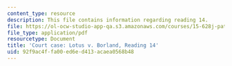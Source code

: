 ```yaml
---
content_type: resource
description: This file contains information regarding reading 14.
file: https://ol-ocw-studio-app-qa.s3.amazonaws.com/courses/15-628j-patents-copyrights-and-the-law-of-intellectual-property-spring-2013/92f9ac4ffa00ed6ed413acaea0568b48_MIT15_628JS13_read14.pdf
file_type: application/pdf
resourcetype: Document
title: 'Court case: Lotus v. Borland, Reading 14'
uid: 92f9ac4f-fa00-ed6e-d413-acaea0568b48
---
```

